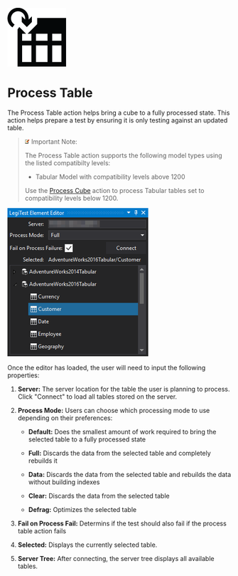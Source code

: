 ﻿![](images/ProcessTable.png)

# Process Table



The Process Table action helps bring a cube to a fully processed state. This action helps prepare a test by ensuring it is only testing against an updated table.



> ![](images/_ImportNoteIcon.png) Important Note:
> 
> The Process Table action supports the following model types using the listed compatibilty levels:
> 
> - Tabular Model with compatibility levels above 1200
> 
> 
> 
> Use the [Process Cube](ProcessCube.md) action to process Tabular tables set to compatibility levels below 1200.

![](images/ProcessTableEditor.png)






Once the editor has loaded, the user will need to input the following properties:

1.   **Server:** The server location for the table the user is planning to process. Click "Connect" to load all tables stored on the server.

2.   **Process Mode:** Users can choose which processing mode to use depending on their preferences:

        * **Default:** Does the smallest amount of work required to bring the selected table to a fully processed state

        * **Full:** Discards the data from the selected table and completely rebuilds it

        * **Data:** Discards the data from the selected table and rebuilds the data without building indexes

        * **Clear:** Discards the data from the selected table

        * **Defrag:** Optimizes the selected table



3.   **Fail on Process Fail:** Determins if the test should also fail if the process table action fails

4.   **Selected:** Displays the currently selected table.

5.   **Server Tree:** After connecting, the server tree displays all available tables.
